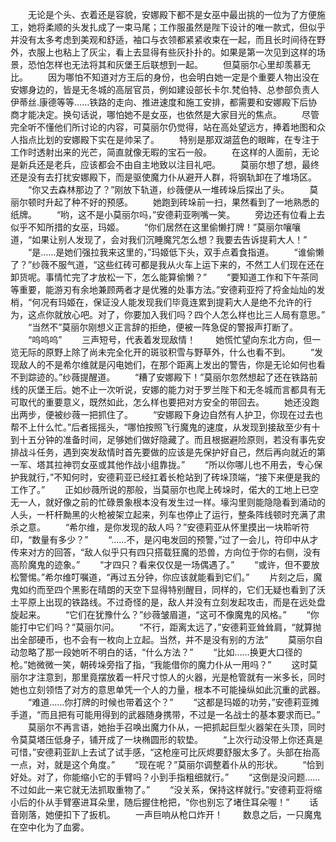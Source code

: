 　　无论是个头、衣着还是容貌，安娜殿下都不是女巫中最出挑的一位为了方便施工，她将柔顺的头发扎成了一束马尾；工作服虽然是陛下设计的唯一款式，但似乎并没有太多考虑到美观和舒适，袖口与衣领都紧紧收束在一起，而且长时间待在野外，衣服上也粘上了灰尘，看上去显得有些灰扑扑的。如果是第一次见到这样的场景，恐怕怎样也无法将其和灰堡王后联想到一起。
　　但莫丽尔心里却羡慕无比。
　　因为哪怕不知道对方王后的身份，也会明白她一定是个重要人物出没在安娜身边的，皆是无冬城的高层官员，例如建设部长卡尔.梵伯特、总参部负责人伊蒂丝.康德等等……铁路的走向、推进速度和施工安排，都需要和安娜殿下后协商才能决定。换句话说，哪怕她不是女巫，也依然是大家目光的焦点。
　　尽管完全听不懂他们所讨论的内容，可莫丽尔仍觉得，站在高处望远方，捧着地图和众人指点比划的安娜殿下实在是帅呆了。
　　特别是那双湖蓝色的眼眸，在专注于工作时透射出来的光芒，简直就像无暇的宝石一般。
　　在这样的人面前，无论是新兵还是老兵，应该都会不由自主地致以注目礼吧。
　　莫丽尔想了想，最终还是没有去打扰安娜殿下，而是驱使魔力仆从避开人群，将钢轨卸在了堆场区。
　　“你又去森林那边了？”刚放下轨道，纱薇便从一堆砖垛后探出了头。
　　莫丽尔顿时升起了种不好的预感。
　　她跑到砖垛前一扫，果然看到了一地熟悉的纸牌。
　　“哟，这不是小莫丽尔吗，”安德莉亚咧嘴一笑。
　　旁边还有位看上去似乎不知所措的女巫，玛姬。
　　“你们居然在这里偷懒打牌！”莫丽尔嚷嚷道，“如果让别人发现了，会对我们沉睡魔咒怎么想？我要去告诉提莉大人！”
　　“是……是她们强拉我来这里的，”玛姬低下头，双手点着食指道。
　　“谁偷懒了？”纱薇不服气道，“这些红砖可都是我从火车上运下来的，不然工人们现在还在卸货呢。事情忙完了才放松一下，怎么能算偷懒？”
　　“要知道工作和下午茶同等重要，能游刃有余地兼顾两者才是优雅的处事方法。”安德莉亚捋了捋金灿灿的发梢，“何况有玛姬在，保证没人能发现我们毕竟连累到提莉大人是绝不允许的行为，这点你就放心吧。对了，你要加入我们吗？四个人怎么样也比三人局有意思。”
　　“当然不”莫丽尔刚想义正言辞的拒绝，便被一阵急促的警报声打断了。
　　“呜呜呜”
　　三声短号，代表着发现敌情！
　　她慌忙望向东北方向，但一览无际的原野上除了尚未完全化开的斑驳积雪与野草外，什么也看不到。
　　“发现敌人的不是希尔维就是闪电她们，在那个距离上发出的警告，你是无论如何也看不到踪迹的。”纱薇提醒道。
　　“糟了安娜殿下！”莫丽尔忽然想起了还在铁路前线的灰堡王后。她不止一次听说，安娜的能力对于罗兰陛下和无冬城而言都具有无可取代的重要意义，既然如此，怎么样也要把对方安全的带回去。
　　她还没跑出两步，便被纱薇一把抓住了。
　　“安娜殿下身边自然有人护卫，你现在过去也帮不上什么忙。”后者摇摇头，“哪怕按照飞行魔鬼的速度，从发现到接敌至少有十到十五分钟的准备时间，足够她们做好隐藏了。而且根据避险原则，若没有事先安排战斗任务，遇到突发敌情时首先要做的应该是先保护好自己，然后再向就近的第一军、塔其拉神罚女巫或其他作战小组靠拢。”
　　“所以你哪儿也不用去，专心保护我就行，”不知何时，安德莉亚已经扛着长枪站到了砖垛顶端，“接下来便是我的工作了。”
　　正如纱薇所说的那般，当莫丽尔也爬上砖垛时，偌大的工地上已空无一人，就好像之前的忙碌景象根本没有发生过一样。壕沟里则能隐隐看到涌动的人头，一杆杆黝黑的火枪被架立起来，列车也停止了运行，整条阵线顿时充满了肃杀之意。
　　“希尔维，是你发现的敌人吗？”安德莉亚从怀里摸出一块聆听符印，“数量有多少？”
　　“……不，是闪电发回的预警，”过了一会儿，符印中从才传来对方的回答，“敌人似乎只有四只搭载狂魔的恐兽，方向位于你的右侧，没有高阶魔鬼的迹象。”
　　“才四只？看来仅仅是一场偶遇了。”
　　“或许，但不要放松警惕。”希尔维叮嘱道，“再过五分钟，你应该就能看到它们。”
　　片刻之后，魔鬼如约而至四个黑影在晴朗的天空下显得特别醒目，同样的，它们无疑也看到了沃土平原上出现的铁路线。不过奇怪的是，敌人并没有立刻发起攻击，而是在远处盘旋起来。
　　“它们在犹豫什么？”纱薇皱眉道，“这可不像魔鬼的风格。”
　　“你能打中它们吗？”莫丽尔问。
　　“不行，距离太远了，”安德莉亚耸耸肩，“就算抛出全部硬币，也不会有一枚向上立起。当然，并不是没有别的方法”
　　莫丽尔自动忽略了那一段她听不明白的话，“什么方法？”
　　“比如……换更大口径的枪。”她微微一笑，朝砖垛旁指了指，“我能借你的魔力仆从一用吗？”
　　这时莫丽尔才注意到，那里竟摆放着一杆尺寸惊人的火器，光是枪管就有一米多长，同时她也立刻领悟了对方的意思单凭一个人的力量，根本不可能操纵如此沉重的武器。
　　“难道……你打牌的时候也带着这个？”
　　“这都是玛姬的功劳，”安德莉亚摊手道，“而且把有可能用得到的武器随身携带，不过是一名战士的基本要求而已。”
　　莫丽尔不再言语，她抬手召唤出魔力仆从，一把抓起巨型火器架在头顶，同时令莫莫塔压低身子，铺开成了一块椭圆形的软垫。
　　“上次行动没带上你还真是可惜，”安德莉亚趴上去试了试手感，“这枪座可比灰烬要舒服太多了。头部在抬高一点，对，就是这个角度。”
　　“现在呢？”莫丽尔调整着仆从的形状。
　　“恰到好处。对了，你能缩小它的手臂吗？小到手指粗细就行。”
　　“这倒是没问题……不过如此一来它就无法抓取重物了。”
　　“没关系，保持这样就行。”安德莉亚将缩小后的仆从手臂塞进耳朵里，随后握住枪把，“你也别忘了堵住耳朵喔！”
　　话音刚落，她便扣下了扳机。
　　一声巨响从枪口炸开！
　　数息之后，一只魔鬼在空中化为了血雾。